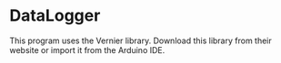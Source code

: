 # DataLogger

This program uses the Vernier library. Download this library from their website or import it from the Arduino IDE.
